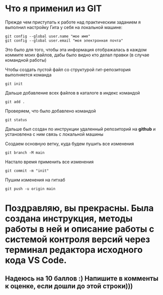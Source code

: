 # Что я применил из GIT

Прежде чем приступать к работе над практическим заданием я выполнил настройку Гита у себя на локальной машине:
```
git config --global user.name "мое имя"
git config --global user.email "моя электронная почта"
```

Это было для того, чтобы эта информация отображалась в каждом коммите моих файлов, дабы было видно кто делал правки (в случае командной работы)

Чтобы создать пустой файл со структурой гит-репозитория выполняется команда

```
git init
```

Дальше добавление всех файлов в каталоге в индекс командой

```
git add .
```

Проверяем, что было добавлено командой 

```
git status
```

Дальше был создан по инструкции удаленный репозиторий на **github** и установлена с ним связь с локальной машины

Создаем основную ветку, куда будем пушить все изменения

```
git branch -M main
```

Настало время применить все изменения

```
git commit -m "init"
```

Пушим изменения на гитхаб

```
git push -u origin main
```


# Поздравляю, вы прекрасны. Была создана инструкция, методы работы в ней и описание работы с системой контроля версий через терминал редактора исходного кода VS Code.


## Надеюсь на 10 баллов :) Напишите в комменты к оценке, если дошли до этой строки)))